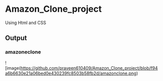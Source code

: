 # Amazon_Clone_project

Using Html and CSS

## Output

### amazoneclone
![image(https://github.com/praveen610409/Amazon_Clone_project/blob/f94a6b6630e21a06bed0e430239fc8503b58fb2d/amazonclone.png)
